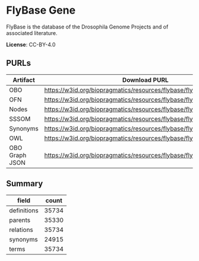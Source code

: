 # FlyBase Gene

FlyBase is the database of the Drosophila Genome Projects and of associated literature.

**License**: CC-BY-4.0

## PURLs

| Artifact       | Download PURL                                                         | Latest Versioned Download PURL                                                |
|----------------|-----------------------------------------------------------------------|-------------------------------------------------------------------------------|
| OBO            | https://w3id.org/biopragmatics/resources/flybase/flybase.obo          | https://w3id.org/biopragmatics/resources/flybase/2024_06/flybase.obo          |
| OFN            | https://w3id.org/biopragmatics/resources/flybase/flybase.ofn          | https://w3id.org/biopragmatics/resources/flybase/2024_06/flybase.ofn          |
| Nodes          | https://w3id.org/biopragmatics/resources/flybase/flybase.tsv          | https://w3id.org/biopragmatics/resources/flybase/2024_06/flybase.tsv          |
| SSSOM          | https://w3id.org/biopragmatics/resources/flybase/flybase.sssom.tsv    | https://w3id.org/biopragmatics/resources/flybase/2024_06/flybase.sssom.tsv    |
| Synonyms       | https://w3id.org/biopragmatics/resources/flybase/flybase.synonyms.tsv | https://w3id.org/biopragmatics/resources/flybase/2024_06/flybase.synonyms.tsv |
| OWL            | https://w3id.org/biopragmatics/resources/flybase/flybase.owl          | https://w3id.org/biopragmatics/resources/flybase/2024_06/flybase.owl          |
| OBO Graph JSON | https://w3id.org/biopragmatics/resources/flybase/flybase.json         | https://w3id.org/biopragmatics/resources/flybase/2024_06/flybase.json         |

## Summary

| field       |   count |
|-------------|---------|
| definitions |   35734 |
| parents     |   35330 |
| relations   |   35734 |
| synonyms    |   24915 |
| terms       |   35734 |

